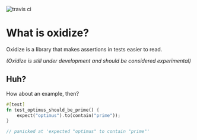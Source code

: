 ![travis ci](https://travis-ci.org/samfoo/oxidize.svg)

# What is oxidize?

Oxidize is a library that makes assertions in tests easier to read.

*(Oxidize is still under development and should be considered experimental)*

## Huh?

How about an example, then?

```rust
#[test]
fn test_optimus_should_be_prime() {
    expect("optimus").to(contain("prime"));
}

// panicked at 'expected "optimus" to contain "prime"'
```
